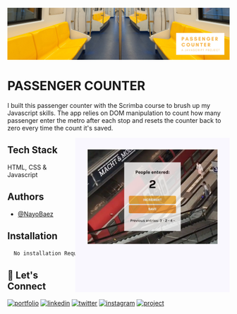 [![MasterHead](https://raw.githubusercontent.com/NayoBaez/Passenger-Counter/main/GITHUB%20README%20BANNER%20-PASSENGER%20COUNTER.png)](https://nayobaez.com)

# PASSENGER COUNTER 

I built this passenger counter with the Scrimba course to brush up my Javascript skills. The app relies on DOM manipulation to count how many passenger enter the metro after each stop and resets the counter back to zero every time the count it's saved.

<img align="right" alt="portfolio" width="350" src="https://raw.githubusercontent.com/NayoBaez/Passenger-Counter/12acecfe05d32bcefd5f4ae4522d6e0bb8ea54b9/project%20screenshot%20counter.png"></img>

## Tech Stack

HTML, CSS & Javascript 

## Authors

- [@NayoBaez](https://www.github.com/nayobaez)


## Installation


```bash
  No installation Required
```
    
## 🔗 Let's Connect
[![portfolio](https://img.shields.io/badge/my_portfolio-000?style=for-the-badge&logo=ko-fi&logoColor=white)](https://nayobaez.com/)
[![linkedin](https://img.shields.io/badge/linkedin-0A66C2?style=for-the-badge&logo=linkedin&logoColor=white)](https://www.linkedin.com/nayobaezfeliz)
[![twitter](https://img.shields.io/badge/twitter-1DA1F2?style=for-the-badge&logo=twitter&logoColor=white)](https://twitter.com/nayobaez)
[![instagram](https://img.shields.io/badge/instagram-DE3C7C?style=for-the-badge&logo=instagram&logoColor=white)](https://instagram.com/nayobaez)
[![project](https://img.shields.io/badge/project_link-96C43A?style=for-the-badge&logo=tp-link&logoColor=white)](https://unrivaled-taiyaki-5b596c.netlify.app)

